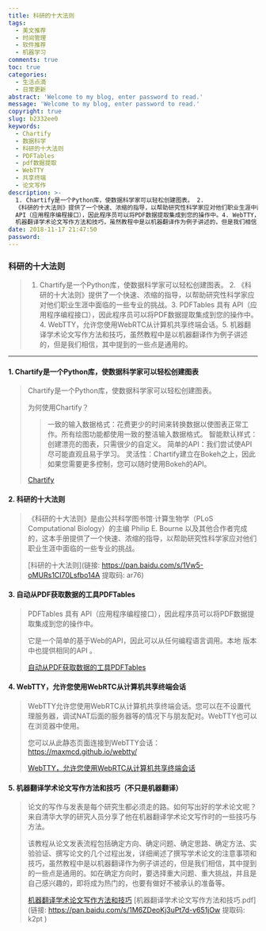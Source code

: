```yaml
---
title: 科研的十大法则
tags:
  - 美文推荐
  - 时间管理
  - 软件推荐
  - 机器学习
comments: true
toc: true
categories:
  - 生活点滴
  - 日常更新
abstract: 'Welcome to my blog, enter password to read.'
message: 'Welcome to my blog, enter password to read.'
copyright: true
slug: b2332ee0
keywords:
  - Chartify
  - 数据科学
  - 科研的十大法则
  - PDFTables
  - pdf数据提取
  - WebTTY
  - 共享终端
  - 论文写作
description: >-
  1. Chartify是一个Python库，使数据科学家可以轻松创建图表。 2.
  《科研的十大法则》提供了一个快速、浓缩的指导，以帮助研究性科学家应对他们职业生涯中面临的一些专业的挑战。3. PDFTables 具有
  API（应用程序编程接口），因此程序员可以将PDF数据提取集成到您的操作中。4. WebTTY，允许您使用WebRTC从计算机共享终端会话。5.
  机器翻译学术论文写作方法和技巧，虽然教程中是以机器翻译作为例子讲述的，但是我们相信，其中提到的一些点是通用的。
date: 2018-11-17 21:47:50
password:
---
```

<script type="text/javascript" src="/assets/js/dist/bai.js"></script>

### 科研的十大法则
>  1. Chartify是一个Python库，使数据科学家可以轻松创建图表。 2. 《科研的十大法则》提供了一个快速、浓缩的指导，以帮助研究性科学家应对他们职业生涯中面临的一些专业的挑战。3. PDFTables 具有 API（应用程序编程接口），因此程序员可以将PDF数据提取集成到您的操作中。4. WebTTY，允许您使用WebRTC从计算机共享终端会话。5. 机器翻译学术论文写作方法和技巧，虽然教程中是以机器翻译作为例子讲述的，但是我们相信，其中提到的一些点是通用的。

---
#### 1. Chartify是一个Python库，使数据科学家可以轻松创建图表
> Chartify是一个Python库，使数据科学家可以轻松创建图表。
>
> 为何使用Chartify？
>> 一致的输入数据格式：花费更少的时间来转换数据以使图表正常工作。所有绘图功能都使用一致的整洁输入数据格式。
>>智能默认样式：创建漂亮的图表，只需很少的自定义。
>>简单的API：我们尝试使API尽可能直观且易于学习。
>>灵活性：Chartify建立在Bokeh之上，因此如果您需要更多控制，您可以随时使用Bokeh的API。
>
> [Chartify](https://github.com/spotify/chartify)

#### 2. 科研的十大法则
> 《科研的十大法则》是由公共科学图书馆·计算生物学（PLoS Computational Biology）的主编 Philip E. Bourne 以及其他合作者完成的，这本手册提供了一个快速、浓缩的指导，以帮助研究性科学家应对他们职业生涯中面临的一些专业的挑战。
>
>
> [科研的十大法则](链接: https://pan.baidu.com/s/1Vw5-oMURs1CI70Lsfbo14A 提取码: ar76)

#### 3. 自动从PDF获取数据的工具PDFTables
> PDFTables 具有 API（应用程序编程接口），因此程序员可以将PDF数据提取集成到您的操作中。
>
> 它是一个简单的基于Web的API，因此可以从任何编程语言调用。本地 版本中也提供相同的API 。
>
> [自动从PDF获取数据的工具PDFTables](https://pdftables.com/pdf-to-excel-api)

#### 4. WebTTY，允许您使用WebRTC从计算机共享终端会话
> WebTTY允许您使用WebRTC从计算机共享终端会话。您可以在不设置代理服务器，调试NAT后面的服务器等的情况下与朋友配对。WebTTY也可以在浏览器中使用。
>
> 您可以从此静态页面连接到WebTTY会话：https://maxmcd.github.io/webtty/
>
> [WebTTY，允许您使用WebRTC从计算机共享终端会话](https://github.com/maxmcd/webtty)

#### 5. 机器翻译学术论文写作方法和技巧（不只是机器翻译）
> 论文的写作与发表是每个研究生都必须走的路。如何写出好的学术论文呢？来自清华大学的研究人员分享了他在机器翻译学术论文写作时的一些技巧与方法。
>
> 该教程从论文发表流程包括确定方向、确定问题、确定思路、确定方法、实验验证、撰写论文的几个过程出发，详细阐述了撰写学术论文的注意事项和技巧，虽然教程中是以机器翻译作为例子讲述的，但是我们相信，其中提到的一些点是通用的。如在确定方向时，要选择重大问题、重大挑战，并且是自己感兴趣的，即将成为热门的，也要有做好不被承认的准备等。
>
> [机器翻译学术论文写作方法和技巧](https://mp.weixin.qq.com/s/6-Z3eBlybEfCMbITi17hjw)
> [机器翻译学术论文写作方法和技巧.pdf](链接: https://pan.baidu.com/s/1M6ZDeoKj3uPt7d-v651jOw 提取码: k2pt )
